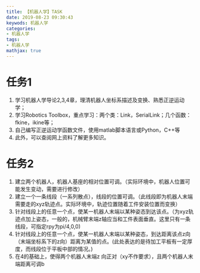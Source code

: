 ```yaml
---
title: 【机器人学】TASK
date: 2019-08-23 09:30:43
keywods: 机器人学
categories: 
- 机器人学
tags: 
- 机器人学
mathjax: true
---
```


# 任务1

1. 学习机器人学导论2,3,4章，理清机器人坐标系描述及变换、熟悉正逆运动学；
2. 学习Robotics Toolbox，重点学习：两个类：Link，SerialLink；几个函数：fkine，ikine等；
3. 自己编写正逆运动学函数文件，使用matlab脚本语言或Python，C++等
4. 此外，可以查阅网上资料了解更多知识。

# 任务2

1. 建立两个机器人，机器人基座的相对位置可调。（实际环境中，机器人位置可能发生变动，需要进行修改）
2. 建立一个一条线段（一系列散点），线段的位置可调。（此线段即为机器人末端需要走的xyz轨迹点。实际环境中，轨迹位置随着工件安装位置而变换）
3. 针对线段上的任意一个点，使某一机器人末端以某种姿态到达该点。（为xyz轨迹点加上姿态，一般的，机械臂末端z轴应当和工件表面垂直。这里只有一条线段，可指定rpy为pi/4,0,0)
4. 针对线段上的任意一个点，使某一机器人末端以某种姿态，到达距离该点z向（末端坐标系下的z向）距离为某值的点。(此处表达的是待加工平板有一定厚度，而线段位于平板中部的情况。)
5. 在4的基础上，使得两个机器人末端z 向正对（xy不作要求），且两个机器人末端距离可调b
